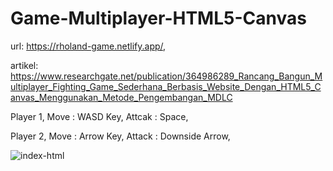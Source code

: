 # Game-Multiplayer-HTML5-Canvas

url: https://rholand-game.netlify.app/,

artikel: https://www.researchgate.net/publication/364986289_Rancang_Bangun_Multiplayer_Fighting_Game_Sederhana_Berbasis_Website_Dengan_HTML5_Canvas_Menggunakan_Metode_Pengembangan_MDLC

Player 1,
Move : WASD Key,
Attcak : Space,

Player 2,
Move : Arrow Key,
Attack : Downside Arrow,

![index-html](https://user-images.githubusercontent.com/121206148/211190622-44a63472-9327-46f5-a445-5fe8cc987b31.png)

